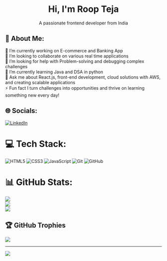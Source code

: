 <h1 align="center">Hi, I'm Roop Teja</h1>
<p align="center">A passionate frontend developer from India</p>

## 💫 About Me:
🔭 I’m currently working on E-commerce and Banking App<br>👯 I’m looking to collaborate on various real time applications <br>🤝 I’m looking for help with Problem-solving and debugging complex challenges <br>🌱 I’m currently learning Java and DSA in python<br>💬 Ask me about React.js, front-end development, cloud solutions with AWS, and creating scalable applications<br>⚡ Fun fact I turn challenges into opportunities and thrive on learning something new every day!


## 🌐 Socials:
[![LinkedIn](https://img.shields.io/badge/LinkedIn-%230077B5.svg?logo=linkedin&logoColor=white)](https://linkedin.com/in/https://www.linkedin.com/in/roop-teja-g-796013299/) 

# 💻 Tech Stack:
![HTML5](https://img.shields.io/badge/html5-%23E34F26.svg?style=for-the-badge&logo=html5&logoColor=white) ![CSS3](https://img.shields.io/badge/css3-%231572B6.svg?style=for-the-badge&logo=css3&logoColor=white) ![JavaScript](https://img.shields.io/badge/javascript-%23323330.svg?style=for-the-badge&logo=javascript&logoColor=%23F7DF1E) ![Git](https://img.shields.io/badge/git-%23F05033.svg?style=for-the-badge&logo=git&logoColor=white) ![GitHub](https://img.shields.io/badge/github-%23121011.svg?style=for-the-badge&logo=github&logoColor=white)
# 📊 GitHub Stats:
![](https://github-readme-stats.vercel.app/api?username=RoopTeja04&theme=react&hide_border=true&include_all_commits=true&count_private=false)<br/>
![](https://github-readme-streak-stats.herokuapp.com/?user=RoopTeja04&theme=react&hide_border=true)<br/>
![](https://github-readme-stats.vercel.app/api/top-langs/?username=RoopTeja04&theme=react&hide_border=true&include_all_commits=true&count_private=false&layout=compact)

## 🏆 GitHub Trophies
![](https://github-profile-trophy.vercel.app/?username=RoopTeja04&theme=blue-green&no-frame=false&no-bg=true&margin-w=4)

---
[![](https://visitcount.itsvg.in/api?id=RoopTeja04&icon=0&color=0)](https://visitcount.itsvg.in)

<!-- Proudly created with GPRM ( https://gprm.itsvg.in ) -->

